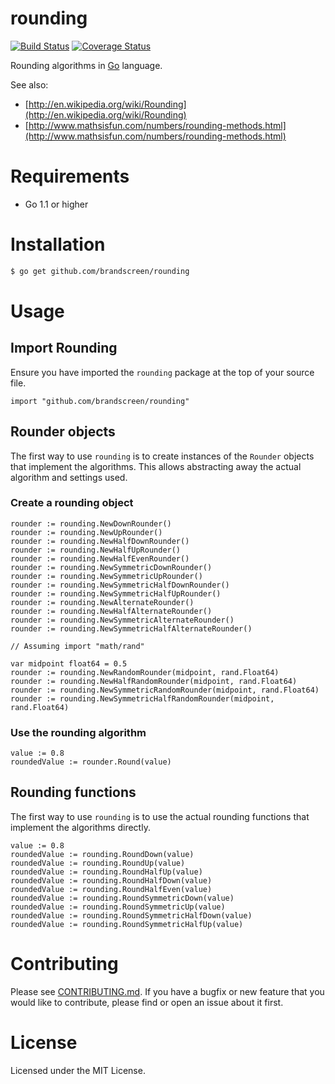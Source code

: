 rounding
========

[![Build Status](https://travis-ci.org/brandscreen/rounding.png)](https://travis-ci.org/brandscreen/rounding) [![Coverage Status](https://coveralls.io/repos/brandscreen/rounding/badge.png?branch=HEAD)](https://coveralls.io/r/brandscreen/rounding?branch=HEAD)

Rounding algorithms in [Go](http://golang.org) language.

See also:

* [http://en.wikipedia.org/wiki/Rounding](http://en.wikipedia.org/wiki/Rounding)
* [http://www.mathsisfun.com/numbers/rounding-methods.html](http://www.mathsisfun.com/numbers/rounding-methods.html)

# Requirements

* Go 1.1 or higher

# Installation

```bash
$ go get github.com/brandscreen/rounding
```

# Usage

## Import Rounding

Ensure you have imported the ```rounding``` package at the top of your source file.

```golang
import "github.com/brandscreen/rounding"
```

## Rounder objects

The first way to use ```rounding``` is to create instances of the ```Rounder``` objects that implement the algorithms.
This allows abstracting away the actual algorithm and settings used.

### Create a rounding object

```golang
rounder := rounding.NewDownRounder()
rounder := rounding.NewUpRounder()
rounder := rounding.NewHalfDownRounder()
rounder := rounding.NewHalfUpRounder()
rounder := rounding.NewHalfEvenRounder()
rounder := rounding.NewSymmetricDownRounder()
rounder := rounding.NewSymmetricUpRounder()
rounder := rounding.NewSymmetricHalfDownRounder()
rounder := rounding.NewSymmetricHalfUpRounder()
rounder := rounding.NewAlternateRounder()
rounder := rounding.NewHalfAlternateRounder()
rounder := rounding.NewSymmetricAlternateRounder()
rounder := rounding.NewSymmetricHalfAlternateRounder()

// Assuming import "math/rand"

var midpoint float64 = 0.5
rounder := rounding.NewRandomRounder(midpoint, rand.Float64)
rounder := rounding.NewHalfRandomRounder(midpoint, rand.Float64)
rounder := rounding.NewSymmetricRandomRounder(midpoint, rand.Float64)
rounder := rounding.NewSymmetricHalfRandomRounder(midpoint, rand.Float64)
```

### Use the rounding algorithm

```golang
value := 0.8
roundedValue := rounder.Round(value)
```

## Rounding functions

The first way to use ```rounding``` is to use the actual rounding functions that implement the algorithms directly.

```golang
value := 0.8
roundedValue := rounding.RoundDown(value)
roundedValue := rounding.RoundUp(value)
roundedValue := rounding.RoundHalfUp(value)
roundedValue := rounding.RoundHalfDown(value)
roundedValue := rounding.RoundHalfEven(value)
roundedValue := rounding.RoundSymmetricDown(value)
roundedValue := rounding.RoundSymmetricUp(value)
roundedValue := rounding.RoundSymmetricHalfDown(value)
roundedValue := rounding.RoundSymmetricHalfUp(value)
```

# Contributing

Please see [CONTRIBUTING.md](https://github.com/brandscreen/rounding/blob/master/CONTRIBUTING.md).  If you have a bugfix or new feature that you would like to contribute, please find or open an issue about it first.

# License

Licensed under the MIT License.

